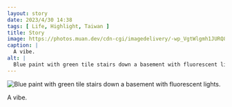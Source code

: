 ```yaml
---
layout: story
date: 2023/4/30 14:38
tags: [ Life, Highlight, Taiwan ]
title: Story
image: https://photos.muan.dev/cdn-cgi/imagedelivery/-wp_VgtWlgmh1JURQ8t1mg/29c10bd5-fedc-4afa-fd36-4f01d1e33800/public
caption: |
  A vibe.
alt: |
  Blue paint with green tile stairs down a basement with fluorescent lights.
---
```


![Blue paint with green tile stairs down a basement with fluorescent lights.](https://photos.muan.dev/cdn-cgi/imagedelivery/-wp_VgtWlgmh1JURQ8t1mg/29c10bd5-fedc-4afa-fd36-4f01d1e33800/public)

A vibe.
